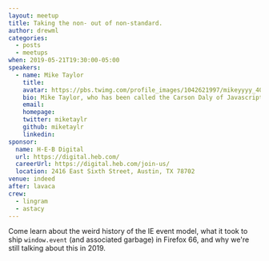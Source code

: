 ```yaml
---
layout: meetup
title: Taking the non- out of non-standard.
author: drewml
categories:
  - posts
  - meetups
when: 2019-05-21T19:30:00-05:00
speakers:
  - name: Mike Taylor
    title:
    avatar: https://pbs.twimg.com/profile_images/1042621997/mikeyyyy_400x400.png
    bio: Mike Taylor, who has been called the Carson Daly of Javascript, is an Engineering Manager on the Web Compatibility Team at Mozilla. Come learn more about him, as the author of this blog post does not know that much!
    email:
    homepage:
    twitter: miketaylr
    github: miketaylr
    linkedin:
sponsor:
  name: H-E-B Digital
  url: https://digital.heb.com/
  careerUrl: https://digital.heb.com/join-us/
  location: 2416 East Sixth Street, Austin, TX 78702
venue: indeed
after: lavaca
crew:
  - lingram
  - astacy
---
```


Come learn about the weird history of the IE event model, what it took to ship `window.event` (and associated garbage) in Firefox 66, and why we're still talking about this in 2019.
